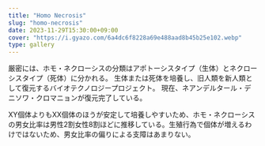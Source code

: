 ```yaml
---
title: "Homo Necrosis"
slug: "homo-necrosis"
date: 2023-11-29T15:30:00+09:00
cover: "https://i.gyazo.com/6a4dc6f8228a69e488aad8b45b25e102.webp"
type: gallery
---
```


厳密には、ホモ・ネクローシスの分類はアポトーシスタイプ（生体）とネクローシスタイプ（死体）に分かれる。
生体または死体を培養し、旧人類を新人類として復元するバイオテクノロジープロジェクト。
現在、ネアンデルタール・デニソワ・クロマニョンが復元完了している。

XY個体よりもXX個体のほうが安定して培養しやすいため、ホモ・ネクローシスの男女比率は男性2割女性8割ほどに推移している。生殖行為で個体が増えるわけではないため、男女比率の偏りによる支障はあまりない。
